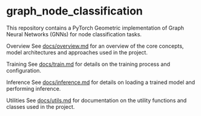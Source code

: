 # graph_node_classification

This repository contains a PyTorch Geometric implementation of Graph Neural Networks (GNNs) for node classification tasks.

Overview
See [docs/overview.md](docs/overview.md) for an overview of the core concepts, model architectures and approaches used in the project.

Training
See [docs/train.md](docs/train.md) for details on the training process and configuration.

Inference
See [docs/inference.md](docs/inference.md) for details on loading a trained model and performing inference.

Utilities
See [docs/utils.md](docs/utils.md) for documentation on the utility functions and classes used in the project.
